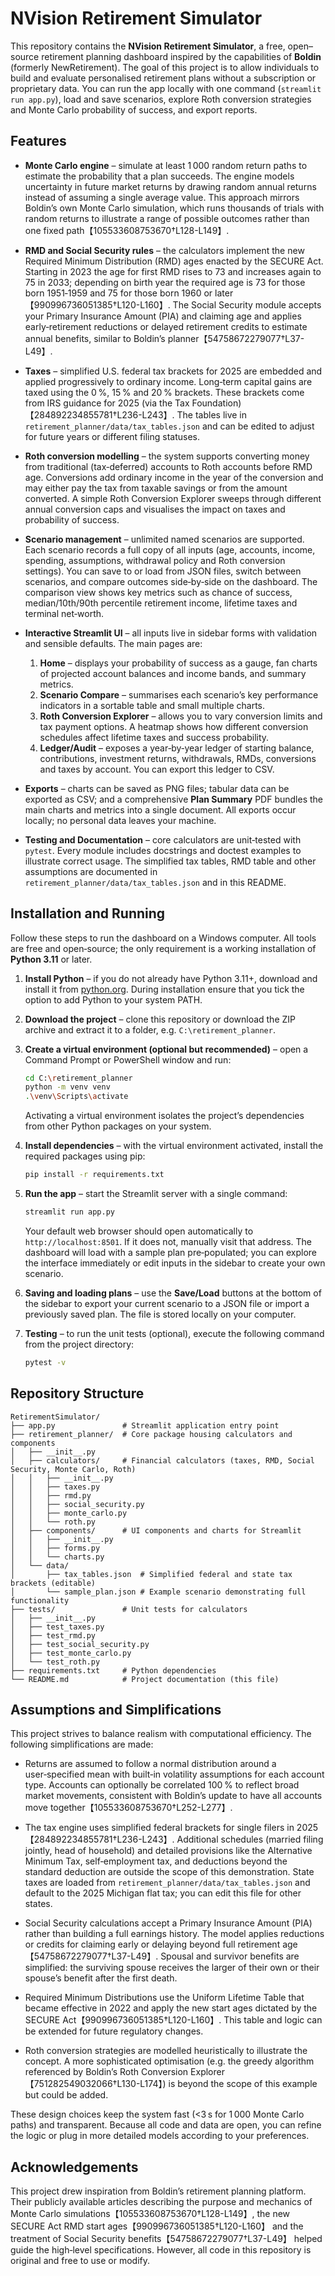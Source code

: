 # NVision Retirement Simulator

This repository contains the **NVision Retirement Simulator**, a free, open–source retirement planning dashboard inspired by the capabilities of **Boldin** (formerly NewRetirement).  The goal of this project is to allow individuals to build and evaluate personalised retirement plans without a subscription or proprietary data.  You can run the app locally with one command (`streamlit run app.py`), load and save scenarios, explore Roth conversion strategies and Monte Carlo probability of success, and export reports.

## Features

* **Monte Carlo engine** – simulate at least 1 000 random return paths to estimate the probability that a plan succeeds.  The engine models uncertainty in future market returns by drawing random annual returns instead of assuming a single average value.  This approach mirrors Boldin’s own Monte Carlo simulation, which runs thousands of trials with random returns to illustrate a range of possible outcomes rather than one fixed path【105533608753670†L128-L149】.

* **RMD and Social Security rules** – the calculators implement the new Required Minimum Distribution (RMD) ages enacted by the SECURE Act.  Starting in 2023 the age for first RMD rises to 73 and increases again to 75 in 2033; depending on birth year the required age is 73 for those born 1951‑1959 and 75 for those born 1960 or later【990996736051385†L120-L160】.  The Social Security module accepts your Primary Insurance Amount (PIA) and claiming age and applies early‑retirement reductions or delayed retirement credits to estimate annual benefits, similar to Boldin’s planner【54758672279077†L37-L49】.

* **Taxes** – simplified U.S. federal tax brackets for 2025 are embedded and applied progressively to ordinary income.  Long‑term capital gains are taxed using the 0 %, 15 % and 20 % brackets.  These brackets come from IRS guidance for 2025 (via the Tax Foundation)【284892234855781†L236-L243】.  The tables live in `retirement_planner/data/tax_tables.json` and can be edited to adjust for future years or different filing statuses.

* **Roth conversion modelling** – the system supports converting money from traditional (tax‑deferred) accounts to Roth accounts before RMD age.  Conversions add ordinary income in the year of the conversion and may either pay the tax from taxable savings or from the amount converted.  A simple Roth Conversion Explorer sweeps through different annual conversion caps and visualises the impact on taxes and probability of success.

* **Scenario management** – unlimited named scenarios are supported.  Each scenario records a full copy of all inputs (age, accounts, income, spending, assumptions, withdrawal policy and Roth conversion settings).  You can save to or load from JSON files, switch between scenarios, and compare outcomes side‑by‑side on the dashboard.  The comparison view shows key metrics such as chance of success, median/10th/90th percentile retirement income, lifetime taxes and terminal net‑worth.

* **Interactive Streamlit UI** – all inputs live in sidebar forms with validation and sensible defaults.  The main pages are:

  1. **Home** – displays your probability of success as a gauge, fan charts of projected account balances and income bands, and summary metrics.
  2. **Scenario Compare** – summarises each scenario’s key performance indicators in a sortable table and small multiple charts.
  3. **Roth Conversion Explorer** – allows you to vary conversion limits and tax payment options.  A heatmap shows how different conversion schedules affect lifetime taxes and success probability.
  4. **Ledger/Audit** – exposes a year‑by‑year ledger of starting balance, contributions, investment returns, withdrawals, RMDs, conversions and taxes by account.  You can export this ledger to CSV.

* **Exports** – charts can be saved as PNG files; tabular data can be exported as CSV; and a comprehensive **Plan Summary** PDF bundles the main charts and metrics into a single document.  All exports occur locally; no personal data leaves your machine.

* **Testing and Documentation** – core calculators are unit‑tested with `pytest`.  Every module includes docstrings and doctest examples to illustrate correct usage.  The simplified tax tables, RMD table and other assumptions are documented in `retirement_planner/data/tax_tables.json` and in this README.

## Installation and Running

Follow these steps to run the dashboard on a Windows computer.  All tools are free and open‑source; the only requirement is a working installation of **Python 3.11** or later.

1. **Install Python** – if you do not already have Python 3.11+, download and install it from [python.org](https://www.python.org/downloads/).  During installation ensure that you tick the option to add Python to your system PATH.

2. **Download the project** – clone this repository or download the ZIP archive and extract it to a folder, e.g. `C:\retirement_planner`.

3. **Create a virtual environment (optional but recommended)** – open a Command Prompt or PowerShell window and run:

   ```sh
   cd C:\retirement_planner
   python -m venv venv
   .\venv\Scripts\activate
   ```

   Activating a virtual environment isolates the project’s dependencies from other Python packages on your system.

4. **Install dependencies** – with the virtual environment activated, install the required packages using pip:

   ```sh
   pip install -r requirements.txt
   ```

5. **Run the app** – start the Streamlit server with a single command:

   ```sh
   streamlit run app.py
   ```

   Your default web browser should open automatically to `http://localhost:8501`.  If it does not, manually visit that address.  The dashboard will load with a sample plan pre‑populated; you can explore the interface immediately or edit inputs in the sidebar to create your own scenario.

6. **Saving and loading plans** – use the **Save/Load** buttons at the bottom of the sidebar to export your current scenario to a JSON file or import a previously saved plan.  The file is stored locally on your computer.

7. **Testing** – to run the unit tests (optional), execute the following command from the project directory:

   ```sh
   pytest -v
   ```

## Repository Structure

```
RetirementSimulator/
├── app.py               # Streamlit application entry point
├── retirement_planner/  # Core package housing calculators and components
│   ├── __init__.py
│   ├── calculators/     # Financial calculators (taxes, RMD, Social Security, Monte Carlo, Roth)
│   │   ├── __init__.py
│   │   ├── taxes.py
│   │   ├── rmd.py
│   │   ├── social_security.py
│   │   ├── monte_carlo.py
│   │   └── roth.py
│   ├── components/      # UI components and charts for Streamlit
│   │   ├── __init__.py
│   │   ├── forms.py
│   │   └── charts.py
│   └── data/
│       ├── tax_tables.json  # Simplified federal and state tax brackets (editable)
│       └── sample_plan.json # Example scenario demonstrating full functionality
├── tests/               # Unit tests for calculators
│   ├── __init__.py
│   ├── test_taxes.py
│   ├── test_rmd.py
│   ├── test_social_security.py
│   ├── test_monte_carlo.py
│   └── test_roth.py
├── requirements.txt     # Python dependencies
└── README.md            # Project documentation (this file)
```

## Assumptions and Simplifications

This project strives to balance realism with computational efficiency.  The following simplifications are made:

* Returns are assumed to follow a normal distribution around a user‑specified mean with built‑in volatility assumptions for each account type.  Accounts can optionally be correlated 100 % to reflect broad market movements, consistent with Boldin’s update to have all accounts move together【105533608753670†L252-L277】.

* The tax engine uses simplified federal brackets for single filers in 2025【284892234855781†L236-L243】.  Additional schedules (married filing jointly, head of household) and detailed provisions like the Alternative Minimum Tax, self‑employment tax, and deductions beyond the standard deduction are outside the scope of this demonstration.  State taxes are loaded from `retirement_planner/data/tax_tables.json` and default to the 2025 Michigan flat tax; you can edit this file for other states.

* Social Security calculations accept a Primary Insurance Amount (PIA) rather than building a full earnings history.  The model applies reductions or credits for claiming early or delaying beyond full retirement age【54758672279077†L37-L49】.  Spousal and survivor benefits are simplified: the surviving spouse receives the larger of their own or their spouse’s benefit after the first death.

* Required Minimum Distributions use the Uniform Lifetime Table that became effective in 2022 and apply the new start ages dictated by the SECURE Act【990996736051385†L120-L160】.  This table and logic can be extended for future regulatory changes.

* Roth conversion strategies are modelled heuristically to illustrate the concept.  A more sophisticated optimisation (e.g. the greedy algorithm referenced by Boldin’s Roth Conversion Explorer【751282549032066†L130-L174】) is beyond the scope of this example but could be added.

These design choices keep the system fast (<3 s for 1 000 Monte Carlo paths) and transparent.  Because all code and data are open, you can refine the logic or plug in more detailed models according to your preferences.

## Acknowledgements

This project drew inspiration from Boldin’s retirement planning platform.  Their publicly available articles describing the purpose and mechanics of Monte Carlo simulations【105533608753670†L128-L149】, the new SECURE Act RMD start ages【990996736051385†L120-L160】 and the treatment of Social Security benefits【54758672279077†L37-L49】 helped guide the high‑level specifications.  However, all code in this repository is original and free to use or modify.
